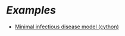 # ***Examples***

- [Minimal infectious disease model (cython)](https://github.com/a11ce/network-ABM-framework/tree/master/docs/examples/minimal-cython)